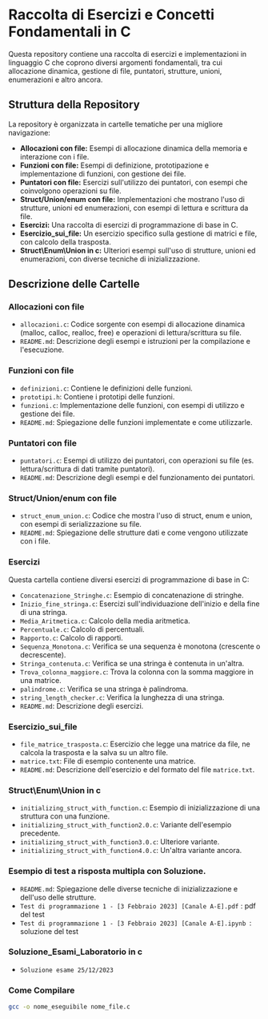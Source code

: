 # Raccolta di Esercizi e Concetti Fondamentali in C

Questa repository contiene una raccolta di esercizi e implementazioni in linguaggio C che coprono diversi argomenti fondamentali, tra cui allocazione dinamica, gestione di file, puntatori, strutture, unioni, enumerazioni e altro ancora.

## Struttura della Repository

La repository è organizzata in cartelle tematiche per una migliore navigazione:

*   **Allocazioni con file:** Esempi di allocazione dinamica della memoria e interazione con i file.
*   **Funzioni con file:** Esempi di definizione, prototipazione e implementazione di funzioni, con gestione dei file.
*   **Puntatori con file:** Esercizi sull'utilizzo dei puntatori, con esempi che coinvolgono operazioni su file.
*   **Struct/Union/enum con file:** Implementazioni che mostrano l'uso di strutture, unioni ed enumerazioni, con esempi di lettura e scrittura da file.
*   **Esercizi:** Una raccolta di esercizi di programmazione di base in C.
*   **Esercizio_sui_file:** Un esercizio specifico sulla gestione di matrici e file, con calcolo della trasposta.
*   **Struct\Enum\Union in c:** Ulteriori esempi sull'uso di strutture, unioni ed enumerazioni, con diverse tecniche di inizializzazione.

## Descrizione delle Cartelle

### Allocazioni con file

*   `allocazioni.c`: Codice sorgente con esempi di allocazione dinamica (malloc, calloc, realloc, free) e operazioni di lettura/scrittura su file.
*   `README.md`: Descrizione degli esempi e istruzioni per la compilazione e l'esecuzione.

### Funzioni con file

*   `definizioni.c`: Contiene le definizioni delle funzioni.
*   `prototipi.h`: Contiene i prototipi delle funzioni.
*   `funzioni.c`: Implementazione delle funzioni, con esempi di utilizzo e gestione dei file.
*   `README.md`: Spiegazione delle funzioni implementate e come utilizzarle.

### Puntatori con file

*   `puntatori.c`: Esempi di utilizzo dei puntatori, con operazioni su file (es. lettura/scrittura di dati tramite puntatori).
*   `README.md`: Descrizione degli esempi e del funzionamento dei puntatori.

### Struct/Union/enum con file

*   `struct_enum_union.c`: Codice che mostra l'uso di struct, enum e union, con esempi di serializzazione su file.
*   `README.md`: Spiegazione delle strutture dati e come vengono utilizzate con i file.

### Esercizi

Questa cartella contiene diversi esercizi di programmazione di base in C:

*   `Concatenazione_Stringhe.c`: Esempio di concatenazione di stringhe.
*   `Inizio_fine_stringa.c`: Esercizi sull'individuazione dell'inizio e della fine di una stringa.
*   `Media_Aritmetica.c`: Calcolo della media aritmetica.
*   `Percentuale.c`: Calcolo di percentuali.
*   `Rapporto.c`: Calcolo di rapporti.
*   `Sequenza_Monotona.c`: Verifica se una sequenza è monotona (crescente o decrescente).
*   `Stringa_contenuta.c`: Verifica se una stringa è contenuta in un'altra.
*   `Trova_colonna_maggiore.c`: Trova la colonna con la somma maggiore in una matrice.
*   `palindrome.c`: Verifica se una stringa è palindroma.
*   `string_length_checker.c`: Verifica la lunghezza di una stringa.
*   `README.md`: Descrizione degli esercizi.

### Esercizio\_sui\_file

*   `file_matrice_trasposta.c`: Esercizio che legge una matrice da file, ne calcola la trasposta e la salva su un altro file.
*   `matrice.txt`: File di esempio contenente una matrice.
*   `README.md`: Descrizione dell'esercizio e del formato del file `matrice.txt`.

### Struct\Enum\Union in c

*   `initializing_struct_with_function.c`: Esempio di inizializzazione di una struttura con una funzione.
*   `initializing_struct_with_function2.0.c`: Variante dell'esempio precedente.
*   `initializing_struct_with_function3.0.c`: Ulteriore variante.
*   `initializing_struct_with_function4.0.c`: Un'altra variante ancora.
### Esempio di test a risposta multipla con Soluzione.
*   `README.md`: Spiegazione delle diverse tecniche di inizializzazione e dell'uso delle strutture.
*    `Test di programmazione 1 - [3 Febbraio 2023] [Canale A-E].pdf` : pdf del test
*    `Test di programmazione 1 - [3 Febbraio 2023] [Canale A-E].ipynb `: soluzione del test

### Soluzione_Esami_Laboratorio in c
* `Soluzione esame 25/12/2023`

### Come Compilare
```bash
gcc -o nome_eseguibile nome_file.c
